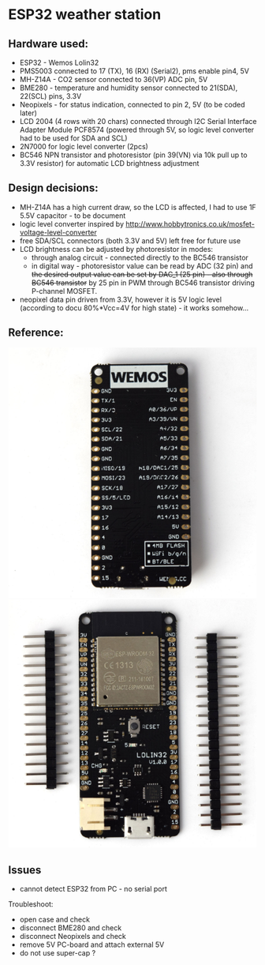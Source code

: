 # ESP32 weather station

## Hardware used:
- ESP32 - Wemos Lolin32
- PMS5003 connected to 17 (TX), 16 (RX) (Serial2), pms enable pin4, 5V
- MH-Z14A - CO2 sensor connected to 36(VP) ADC pin, 5V
- BME280 - temperature and humidity sensor connected to 21(SDA), 22(SCL) pins, 3.3V
- Neopixels - for status indication, connected to pin 2, 5V (to be coded later)
- LCD 2004 (4 rows with 20 chars) connected through I2C Serial Interface Adapter Module PCF8574 (powered through 5V, so logic level converter had to be used for SDA and SCL)
- 2N7000 for logic level converter (2pcs)
- BC546 NPN transistor and photoresistor (pin 39(VN) via 10k pull up to 3.3V resistor) for automatic LCD brightness adjustment

## Design decisions:
- MH-Z14A has a high current draw, so the LCD is affected, I had to use 1F 5.5V capacitor - to be document
- logic level converter inspired by http://www.hobbytronics.co.uk/mosfet-voltage-level-converter
- free SDA/SCL connectors (both 3.3V and 5V) left free for future use
- LCD brightness can be adjusted by photoresistor in modes:
  - through analog circuit - connected directly to the BC546 transistor
  - in digital way - photoresistor value can be read by ADC (32 pin) and ~~the desired output value can be set by DAC_1 (25 pin) - also through BC546 transistor~~ by 25 pin in PWM through BC546 transistor driving P-channel MOSFET.
- neopixel data pin driven from 3.3V, however it is 5V logic level (according to docu 80%*Vcc=4V for high state) - it works somehow...

## Reference:
![esp32_2](wemos-lolin-2.png "ESP32")
![esp32_1](wemos-lolin-1.png "ESP32")


## Issues

- cannot detect ESP32 from PC - no serial port

Troubleshoot:
- open case and check
- disconnect BME280 and check
- disconnect Neopixels and check
- remove 5V PC-board and attach external 5V
- do not use super-cap ?
